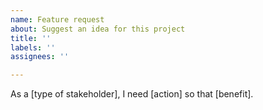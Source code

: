 ```yaml
---
name: Feature request
about: Suggest an idea for this project
title: ''
labels: ''
assignees: ''

---
```


As a [type of stakeholder], I need [action] so that [benefit].
